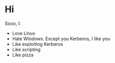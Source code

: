 # Hi
Sooo, I:
* Love Linux
* Hate Windows. Except you Kerberos, I like you
* Like exploiting Kerberos
* Like scripting
* Like pizza
